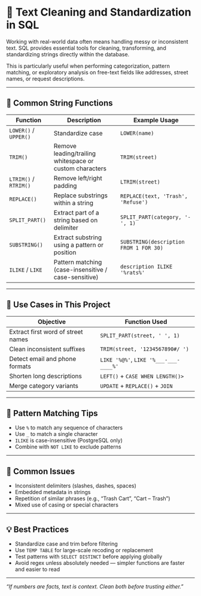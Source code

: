 # 🧼 Text Cleaning and Standardization in SQL

Working with real-world data often means handling messy or inconsistent text. SQL provides essential tools for cleaning, transforming, and standardizing strings directly within the database.

This is particularly useful when performing categorization, pattern matching, or exploratory analysis on free-text fields like addresses, street names, or request descriptions.

---

## 🔧 Common String Functions

| Function              | Description                                             | Example Usage                          |
| --------------------- | ------------------------------------------------------- | -------------------------------------- |
| `LOWER()` / `UPPER()` | Standardize case                                        | `LOWER(name)`                          |
| `TRIM()`              | Remove leading/trailing whitespace or custom characters | `TRIM(street)`                         |
| `LTRIM()` / `RTRIM()` | Remove left/right padding                               | `LTRIM(street)`                        |
| `REPLACE()`           | Replace substrings within a string                      | `REPLACE(text, 'Trash', 'Refuse')`     |
| `SPLIT_PART()`        | Extract part of a string based on delimiter             | `SPLIT_PART(category, '-', 1)`         |
| `SUBSTRING()`         | Extract substring using a pattern or position           | `SUBSTRING(description FROM 1 FOR 30)` |
| `ILIKE` / `LIKE`      | Pattern matching (case-insensitive / case-sensitive)    | `description ILIKE '%rats%'`           |

---

## 🧠 Use Cases in This Project

| Objective                          | Function Used                         |
| ---------------------------------- | ------------------------------------- |
| Extract first word of street names | `SPLIT_PART(street, ' ', 1)`          |
| Clean inconsistent suffixes        | `TRIM(street, '1234567890#/ ')`       |
| Detect email and phone formats     | `LIKE '%@%'`, `LIKE '%___-___-____%'` |
| Shorten long descriptions          | `LEFT()` + `CASE WHEN LENGTH()>`      |
| Merge category variants            | `UPDATE` + `REPLACE()` + `JOIN`       |

---

## 🧪 Pattern Matching Tips

* Use `%` to match any sequence of characters
* Use `_` to match a single character
* `ILIKE` is case-insensitive (PostgreSQL only)
* Combine with `NOT LIKE` to exclude patterns

---

## 🚧 Common Issues

* Inconsistent delimiters (slashes, dashes, spaces)
* Embedded metadata in strings
* Repetition of similar phrases (e.g., “Trash Cart”, “Cart – Trash”)
* Mixed use of casing or special characters

---

## 💡 Best Practices

* Standardize case and trim before filtering
* Use `TEMP TABLE` for large-scale recoding or replacement
* Test patterns with `SELECT DISTINCT` before applying globally
* Avoid regex unless absolutely needed — simpler functions are faster and easier to read

---

*“If numbers are facts, text is context. Clean both before trusting either.”*
